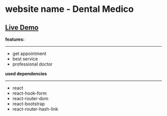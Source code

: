 # website name - Dental Medico
[Live Demo](fffffff)
---
**features:**
___

* get appointment
* best service
* professional doctor

**used dependencies**
___
* react
* react-hook-form
* react-router-dom
* react-bootstrap
* react-router-hash-link